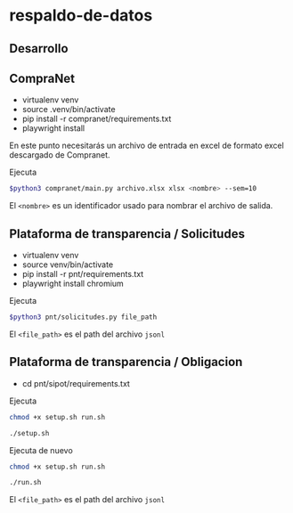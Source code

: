# respaldo-de-datos

## Desarrollo

## CompraNet

- virtualenv venv
- source .venv/bin/activate
- pip install -r compranet/requirements.txt
- playwright install

En este punto necesitarás un archivo de entrada en excel de formato excel
descargado de Compranet.

Ejecuta

```bash
$python3 compranet/main.py archivo.xlsx xlsx <nombre> --sem=10
```

El `<nombre>` es un identificador usado para nombrar el archivo de salida.

## Plataforma de transparencia / Solicitudes

- virtualenv venv
- source venv/bin/activate
- pip install -r pnt/requirements.txt
- playwright install chromium

Ejecuta

```bash
$python3 pnt/solicitudes.py file_path

```

El `<file_path>` es el path del archivo `jsonl`

## Plataforma de transparencia / Obligacion

- cd pnt/sipot/requirements.txt

Ejecuta

```bash
chmod +x setup.sh run.sh

./setup.sh

```

Ejecuta de nuevo

```bash
chmod +x setup.sh run.sh

./run.sh

```

El `<file_path>` es el path del archivo `jsonl`
